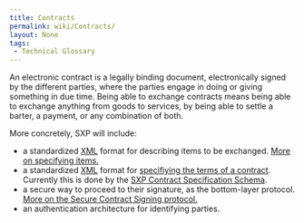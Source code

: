 ```yaml
---
title: Contracts
permalink: wiki/Contracts/
layout: None
tags:
 - Technical Glossary
---
```


An electronic contract is a legally binding document, electronically
signed by the different parties, where the parties engage in doing or
giving something in due time. Being able to exchange contracts means
being able to exchange anything from goods to services, by being able to
settle a barter, a payment, or any combination of both.

More concretely, SXP will include:

-   a standardized [XML](/wiki/XML "wikilink") format for describing items to
    be exchanged. [More on
    specifying items.](/wiki/Items_Specification "wikilink")
-   a standardized [XML](/wiki/XML "wikilink") format for [specifiying the
    terms of a contract](/wiki/Contracts_Specification "wikilink"). Currently
    this is done by the [ SXP Contract Specification
    Schema](/wiki/SXP_Contract "wikilink").
-   a secure way to proceed to their signature, as the
    bottom-layer protocol. [More on the Secure Contract
    Signing protocol.](/wiki/Secure_Contract_Signing_Protocol "wikilink")
-   an authentication architecture for identifying parties.

